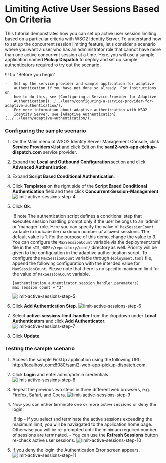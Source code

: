 # Limiting Active User Sessions Based On Criteria

This tutorial demonstrates how you can set up active user session limiting based on a particular criteria with WSO2 Identity Server.
To understand how to set up the concurrent session limiting feature, let's consider a scenario where you want a user who has an administrator role that cannot have more than one active concurrent session at a time.
Here, you will use a sample application named **Pickup Dispatch** to deploy and set up sample authenticators required to try out the scenario. 

!!! tip "Before you begin"
    
    -   Set up the service provider and sample application for adaptive
        authentication if you have not done so already. For instructions on
        how to do this, see [Configuring a Service Provider for Adaptive
        Authentication](../../learn/configuring-a-service-provider-for-adaptive-authentication/).
    -   For more information about adaptive authentication with WSO2
        Identity Server, see [Adaptive Authentication](../../learn/adaptive-authentication/).

### Configuring the sample scenario

1.  On the Main menu of WSO2 Identity Server Management Console, click 
    **Service Providers&gt;List** and click Edit on the **saml2-web-app-pickup-dispatch.com** service provider.
2.  Expand the **Local and Outbound Configuration** section and click **Advanced Authentication**. 
3.  Expand **Script Based Conditional Authentication**.
4.  Click **Templates** on the right side of the  **Script Based Conditional Authentication** field and then click **Concurrent-Session-Management**. 
    ![limit-active-sessions-step-4](../../assets/img/tutorials/limit-active-sessions-step-4.png)
5.  Click **Ok**.

    !!! note
        The authentication script defines a conditional step that executes session handling prompt  only if the user belongs to an 'admin' or 'manager' role.  Here you can specify the value of `MaxSessionCount` variable to indicate the maximum number of allowed sessions. The default value is 1. For the purpose of this demo, change the value to 3. You can configure the `MaxSessionCount` variable via the deployment.toml file in the  `<IS_HOME>/repository/conf/` directory as well. Priority will be given to the configuration in the adaptive authentication script. To configure the `MaxSessionCount` variable through `deployment.toml` file, append the following configuration with the intended value for `MaxSessionCount`. Please note that there is no specific maximum limit for the value of `MaxSessionCount` variable.
   
    ```
    [authentication.authenticator.session_handler.parameters]
    max_session_count = "3"
    
    ```
    ![limit-active-sessions-step-5](../../assets/img/tutorials/limit-active-sessions-step-5.png)
6.  Click **Add Authentication Step**.
    ![limit-active-sessions-step-6](../../assets/img/tutorials/limit-active-sessions-step-6.png)
7.  Select **active-sessions-limit-handler** from the dropdown under **Local Authenticators** and click **Add Authenticator**. 
    ![limit-active-sessions-step-7](../../assets/img/tutorials/limit-active-sessions-step-7.png)
8.  Click **Update**.

### Testing the sample scenario

1.  Access the sample PickUp application using the following URL: http://localhost.com:8080/saml2-web-app-pickup-dispatch.com.
2.  Click **Login** and enter admin/admin credentials.
    ![limit-active-sessions-step-8](../../assets/img/tutorials/limit-active-sessions-step-8.png)
3.  Repeat the previous two steps in three different web browsers, e.g. Firefox, Safari, and Opera.
    ![limit-active-sessions-step-9](../../assets/img/tutorials/limit-active-sessions-step-9.png)
4.  Now you can either terminate one or more active sessions or deny the login. 

    !!! tip 
        -   If you select and terminate the active sessions exceeding the maximum limit, you will be naviagated to the application home page. Otherwise you will be re-prompted until the minimum required number of sessions are terminated. 
        -   You can use the **Refresh Sessions** button re-check active user sessions.
    ![limit-active-sessions-step-10](../../assets/img/tutorials/limit-active-sessions-step-10.png)
5.  If you deny the login, the Authentication Error screen appears.
    ![limit-active-sessions-step-11](../../assets/img/tutorials/limit-active-sessions-step-11.png)
